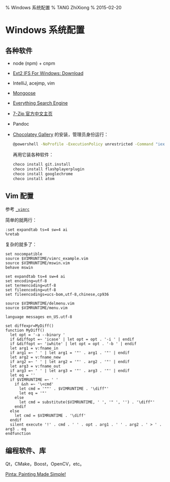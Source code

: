 % Windows 系统配置
% TANG ZhiXiong
% 2015-02-20

Windows 系统配置
================

各种软件
--------

* node (npm) + cnpm
* [Ext2 IFS For Windows: Download](http://www.fs-driver.org/download.html)
* IntelliJ, acejmp, vim
* [Mongoose](http://cesanta.com/mongoose.shtml)
* [Everything Search Engine](http://www.voidtools.com/)
* [7-Zip 官方中文主页](http://sparanoid.com/lab/7z/)
* Pandoc
* [Chocolatey Gallery](https://chocolatey.org/) 的安装，管理员身份运行：

    ```bash
    @powershell -NoProfile -ExecutionPolicy unrestricted -Command "iex ((new-object net.webclient).DownloadString('https://chocolatey.org/install.ps1'))" && SET PATH=%PATH%;%ALLUSERSPROFILE%\chocolatey\bin
    ```

    再用它装各种软件：

    ```bash
    choco install git.install
    choco install flashplayerplugin
    choco install googlechrome
    choco install atom
    ```

Vim 配置
--------

参考 [`_vimrc`](http://www.cnblogs.com/Neoh/articles/1955827.html)

简单的就两行：

```vimrc
:set expandtab ts=4 sw=4 ai
%retab
```

复杂的就多了：

```vimrc
set nocompatible
source $VIMRUNTIME/vimrc_example.vim
source $VIMRUNTIME/mswin.vim
behave mswin

set expandtab ts=4 sw=4 ai
set encoding=utf-8
set termencoding=utf-8
set fileencoding=utf-8
set fileencodings=ucs-bom,utf-8,chinese,cp936

source $VIMRUNTIME/delmenu.vim
source $VIMRUNTIME/menu.vim

language messages en_US.utf-8

set diffexpr=MyDiff()
function MyDiff()
  let opt = '-a --binary '
  if &diffopt =~ 'icase' | let opt = opt . '-i ' | endif
  if &diffopt =~ 'iwhite' | let opt = opt . '-b ' | endif
  let arg1 = v:fname_in
  if arg1 =~ ' ' | let arg1 = '"' . arg1 . '"' | endif
  let arg2 = v:fname_new
  if arg2 =~ ' ' | let arg2 = '"' . arg2 . '"' | endif
  let arg3 = v:fname_out
  if arg3 =~ ' ' | let arg3 = '"' . arg3 . '"' | endif
  let eq = ''
  if $VIMRUNTIME =~ ' '
    if &sh =~ '\<cmd'
      let cmd = '""' . $VIMRUNTIME . '\diff"'
      let eq = '"'
    else
      let cmd = substitute($VIMRUNTIME, ' ', '" ', '') . '\diff"'
    endif
  else
    let cmd = $VIMRUNTIME . '\diff'
  endif
  silent execute '!' . cmd . ' ' . opt . arg1 . ' ' . arg2 . ' > ' . arg3 . eq
endfunction
```

编程软件、库
------------

Qt，CMake，Boost，OpenCV，etc。


[Pinta: Painting Made Simple!](http://pinta-project.com/)
